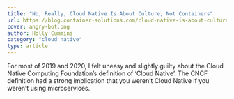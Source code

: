 ```yaml
---
title: "No, Really, Cloud Native Is About Culture, Not Containers"
url: https://blog.container-solutions.com/cloud-native-is-about-culture-not-containers
cover: angry-bot.png
author: Holly Cummins
category: "cloud native"
type: article
---
```


For most of 2019 and 2020, I felt uneasy and slightly guilty about the Cloud Native Computing Foundation’s definition of ‘Cloud Native’. The CNCF definition had a strong implication that you weren’t Cloud Native if you weren’t using microservices.
